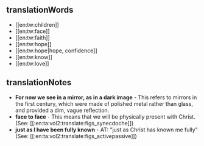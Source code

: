 ## translationWords

* [[en:tw:children]]
* [[en:tw:face]]
* [[en:tw:faith]]
* [[en:tw:hope]]
* [[en:tw:hope|hope, confidence]]
* [[en:tw:know]]
* [[en:tw:love]]

## translationNotes

* **For now we see in a mirror, as in a dark image** - This refers to mirrors in the first century, which were made of polished metal rather than glass, and provided a dim, vague reflection.
* **face to face** - This means that we will be physically present with Christ. (See: [[:en:ta:vol2:translate:figs_synecdoche]])
* **just as I have been fully known** - AT: "just as Christ has known me fully" (See: [[:en:ta:vol2:translate:figs_activepassive]])
